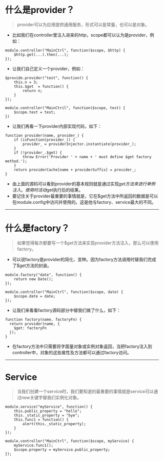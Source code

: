# 什么是provider？
> provider可以为应用提供通用服务，形式可以是常量，也可以是对象。

* 比如我们在controller里注入进来的$http，$scope都可以认为是provider，例如：

```
module.controller("MainCtrl", function($scope, $http) {
	$http.get(...).then(...);	
});
```

* 让我们自己定义一个provider，例如：
 
```
$provide.provider("test", function() {
	this.n = 3;
	this.$get  = function() {
		return n;
	}	
});

module.controller("MainCtril", function($scope, test) {
	$scope.test = test;
})
```

* 让我们再看一下provider内部实现代码，如下：

```
function provider(name, provider_) {
	if (isFunction(provider_)) {
    	provider_ = providerInjector.instantiate(provider_);
  	}
  	if (!provider_.$get) {
    	throw Error('Provider ' + name + ' must define $get factory method.');
  	}
  	return providerCache[name + providerSuffix] = provider_;
}
```

* 由上面的源码可以看到provider的基本规则就是通过实现$get方法来进行单例注入。使用时活动$get执行后的结果。
* 要记住关于provider最重要的事情就是，它在$get方法中所返回的数据是可以在module.config中访问并使用的。这是他与factory、service最大的不同。

---

# 什么是factory？

> 如果觉得每次都要写一个$get方法来实现provider方法注入，那么可以使用factory。

* 可以说factory是provider的简化、变种。因为factory方法调用时替我们完成了$get方法的封装。

```
module.factory("date", function() {
	return new Date();
});

module.controller("MainCtrl", function($scope, date) {
	$scope.date = date;
});
```
* 让我们来看看factory源码部分中替我们做了什么，如下：

```
function factory(name, factoryFn) {
  return provider(name, {
    $get: factoryFn
  });
}
```

* 在factory方法中只需要将字面量对象或实例对象返回，当把factory注入到controller中，对象的这些属性及方法都可以通过factory访问。

---

# Service

> 当我们创建一个service时，我们要知道的最重要的事情就是service可以通过new关键字替我们实例化对象。

```
module.service("myService", function() {
	this.public_property = "hello";
	this._static_property = "bye";
	this.func1 = function() {
		alert(this._static_property);
	}
});

module.controller("MainCtrl", function($scope, myService) {
	myService.func1();
	$scope.property = myService.public_property;
});
```











